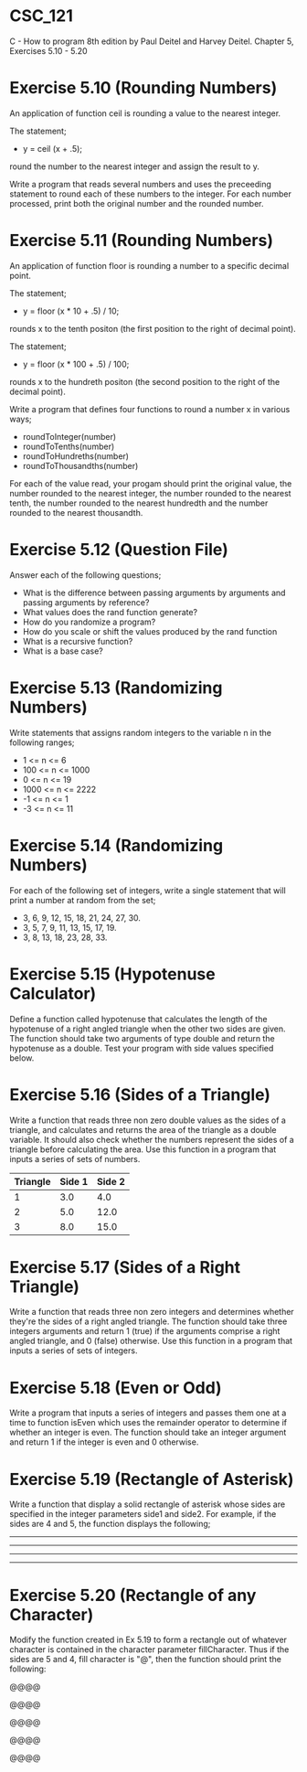 # CSC_121
C - How to program 8th edition by Paul Deitel and Harvey Deitel. Chapter 5, Exercises 5.10 - 5.20

# Exercise 5.10 (Rounding Numbers)
An application of function ceil is rounding a value to the nearest integer. 

The statement;
- y = ceil (x + .5);

round the number to the nearest integer and assign the result to y. 

Write a program that reads several numbers and uses the preceeding statement to round each of these numbers to the integer. For each number processed, print both the original number and the rounded number.

# Exercise 5.11 (Rounding Numbers)
An application of function floor is rounding a number to a specific decimal point. 

The statement;
- y = floor (x * 10 + .5) / 10;

rounds x to the tenth positon (the first position to the right of decimal point).

The statement;
- y = floor (x * 100 + .5) / 100;

rounds x to the hundreth positon (the second position to the right of the decimal point).

Write a program that defines four functions to round a number x in various ways;
- roundToInteger(number)
- roundToTenths(number)
- roundToHundreths(number)
- roundToThousandths(number)

For each of the value read, your progam should print the original value, the number rounded to the nearest integer, the number rounded to the nearest tenth, the number rounded to the nearest hundredth and the number rounded to the nearest thousandth.

# Exercise 5.12 (Question File)
Answer each of the following questions;
- What is the difference between passing arguments by arguments and passing arguments by reference?
- What values does the rand function generate?
- How do you randomize a program?
- How do you scale or shift the values produced by the rand function
- What is a recursive function? 
- What is a base case?

# Exercise 5.13 (Randomizing Numbers)
Write statements that assigns random integers to the variable n in the following ranges;
- 1 <= n <= 6
- 100 <= n <= 1000
- 0 <= n <= 19
- 1000 <= n <= 2222
- -1 <= n <= 1
- -3 <= n <= 11

# Exercise 5.14 (Randomizing Numbers)
For each of the following set of integers, write a single statement that will print a number at random from the set;
- 3, 6, 9, 12, 15, 18, 21, 24, 27, 30.
- 3, 5, 7, 9, 11, 13, 15, 17, 19.
- 3, 8, 13, 18, 23, 28, 33.

# Exercise 5.15 (Hypotenuse Calculator)
Define a function called hypotenuse that calculates the length of the hypotenuse of a right angled triangle when the other two sides are given. The function should take two arguments of type double and return the hypotenuse as a double. Test your program with side values specified below.

# Exercise 5.16 (Sides of a Triangle)
Write a function that reads three non zero double values as the sides of a triangle, and calculates and returns the area of the triangle as a double variable. It should also check whether the numbers represent the sides of a triangle before calculating the area. Use this function in a program that inputs a series of sets of numbers.

| Triangle | Side 1 | Side 2 |
| :--------| :------| :------|
| 1        | 3.0    | 4.0    |
| 2        | 5.0    | 12.0   | 
| 3        | 8.0    | 15.0   |


# Exercise 5.17 (Sides of a Right Triangle)
Write a function that reads three non zero integers and determines whether they're the sides of a right angled triangle. The function should take three integers arguments and return 1 (true) if the arguments comprise a right angled triangle, and 0 (false) otherwise. Use this function in a program that inputs a series of sets of integers.

# Exercise 5.18 (Even or Odd)
Write a program that inputs a series of integers and passes them one at a time to function isEven which uses the remainder operator to determine if whether an integer is even. The function should take an integer argument and return 1 if the integer is even and 0 otherwise.

# Exercise 5.19 (Rectangle of Asterisk)
Write a function that display a solid rectangle of asterisk whose sides are specified in the integer parameters side1 and side2. For example, if the sides are 4 and 5, the function displays the following;

*****

*****

*****

*****

# Exercise 5.20 (Rectangle of any Character)
Modify the function created in Ex 5.19 to form a rectangle out of whatever character is contained in the character parameter fillCharacter. Thus if the sides are 5 and 4, fill character is "@", then the function should print the following:

@@@@

@@@@

@@@@

@@@@

@@@@
